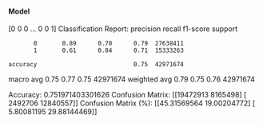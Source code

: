 #### Model
[0 0 0 ... 0 0 1]
Classification Report:
              precision    recall  f1-score   support

           0       0.89      0.70      0.79  27638411
           1       0.61      0.84      0.71  15333263

    accuracy                           0.75  42971674
   macro avg       0.75      0.77      0.75  42971674
weighted avg       0.79      0.75      0.76  42971674

Accuracy: 0.751971403301626
Confusion Matrix:
[[19472913  8165498]
 [ 2492706 12840557]]
Confusion Matrix (%):
[[45.31569564 19.00204772]
 [ 5.80081195 29.88144469]]
